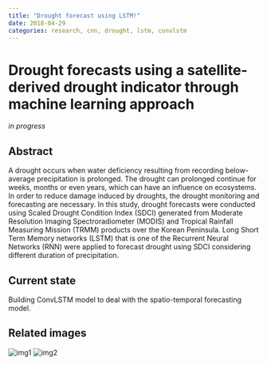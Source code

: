 ```yaml
---
title: "Drought forecast using LSTM!"
date: 2018-04-29
categories: research, cnn, drought, lstm, convlstm
---
```

# Drought forecasts using a satellite-derived drought indicator through machine learning approach

*in progress*

## Abstract

A drought occurs when water deficiency resulting from recording below-average precipitation is prolonged. The drought can prolonged continue for weeks, months or even years, which can have an influence on ecosystems. In order to reduce damage induced by droughts, the drought monitoring and forecasting are necessary. In this study, drought forecasts were conducted using Scaled Drought Condition Index (SDCI) generated from Moderate Resolution Imaging Spectroradiometer (MODIS) and Tropical Rainfall Measuring Mission (TRMM) products over the Korean Peninsula. Long Short Term Memory networks (LSTM) that is one of the Recurrent Neural Networks (RNN) were applied to forecast drought using SDCI considering different duration of precipitation.

## Current state
Building ConvLSTM model to deal with the spatio-temporal forecasting model.

## Related images
![img1](https://www.dropbox.com/s/tgtnmblxzv89klm/fig1.png?dl=0)
![img2](https://www.dropbox.com/s/luhgkiifut395l7/Capture%20d%27%C3%A9cran%202018-05-01%2014.52.54.png?dl=0)
